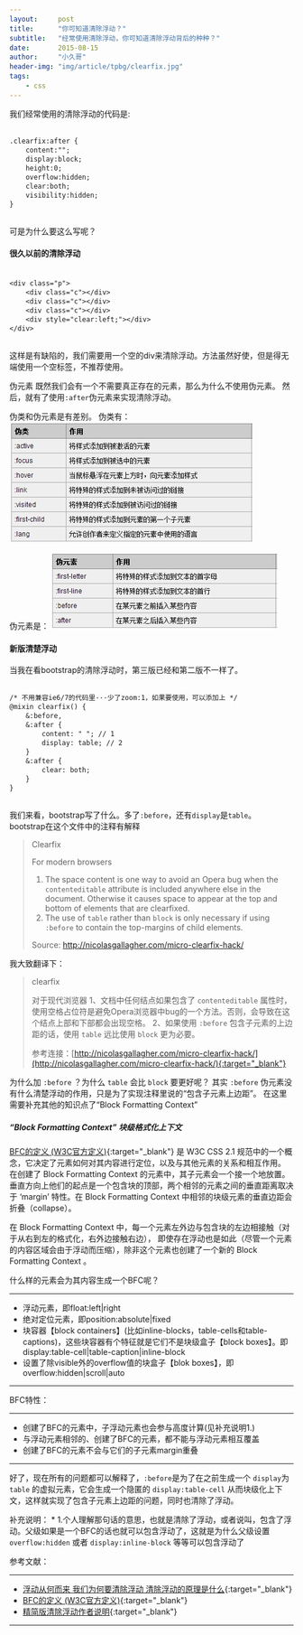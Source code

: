 ```yaml
---
layout:     post
title:      "你可知道清除浮动？"
subtitle:   "经常使用清除浮动，你可知道清除浮动背后的种种？"
date:       2015-08-15
author:     "小久哥"
header-img: "img/article/tpbg/clearfix.jpg"
tags:
    - css
---
```


我们经常使用的清除浮动的代码是:
<pre>
	<code>
.clearfix:after { 
	content:"";
	display:block;
	height:0;
	overflow:hidden;
	clear:both;
	visibility:hidden;
}
	</code>
</pre>
可是为什么要这么写呢？

#### 很久以前的清除浮动
<pre>
	<code>
&lt;div class="p"&gt;
	&lt;div class="c"&gt;&lt;/div&gt;
	&lt;div class="c"&gt;&lt;/div&gt;
	&lt;div class="c"&gt;&lt;/div&gt;
	&lt;div style="clear:left;"&gt;&lt;/div&gt;
&lt;/div&gt;
	</code>
</pre>

这样是有缺陷的，我们需要用一个空的div来清除浮动。方法虽然好使，但是得无端使用一个空标签，不推荐使用。

伪元素
既然我们会有一个不需要真正存在的元素，那么为什么不使用伪元素。
然后，就有了使用`:after`伪元素来实现清除浮动。

伪类和伪元素是有差别。
伪类有：
![img](/img/article/insert/20150815/weilei.jpg)

伪元素是：
![img](/img/article/insert/20150815/weiyuansu.jpg)

#### 新版清楚浮动
当我在看bootstrap的清除浮动时，第三版已经和第二版不一样了。
<pre>
	<code>
/* 不用兼容ie6/7的代码里···少了zoom:1，如果要使用，可以添加上 */
@mixin clearfix() {
	&:before,
	&:after {
		content: " "; // 1
		display: table; // 2
	}
	&:after {
		clear: both;
	}
}
	</code>
</pre>
我们来看，bootstrap写了什么。多了`:before`，还有`display`是`table`。
bootstrap在这个文件中的注释有解释

> Clearfix
>
> For modern browsers
> 1. The space content is one way to avoid an Opera bug when the
>    `contenteditable` attribute is included anywhere else in the document.
>    Otherwise it causes space to appear at the top and bottom of elements
>    that are clearfixed.
> 2. The use of `table` rather than `block` is only necessary if using
>    `:before` to contain the top-margins of child elements.
>
> Source: http://nicolasgallagher.com/micro-clearfix-hack/

我大致翻译下：

> clearfix
>
> 对于现代浏览器
> 1、文档中任何结点如果包含了 `contenteditable` 属性时，使用空格占位符是避免Opera浏览器中bug的一个方法。否则，会导致在这个结点上部和下部都会出现空格。
> 2、如果使用 `:before` 包含子元素的上边距的话，使用 `table` 远比使用 `block` 更为必要。
>
> 参考连接：[http://nicolasgallagher.com/micro-clearfix-hack/](http://nicolasgallagher.com/micro-clearfix-hack/){:target="_blank"}

为什么加 `:before` ？为什么 `table` 会比 `block` 要更好呢？
其实 `:before` 伪元素没有什么清楚浮动的作用，只是为了实现注释里说的“包含子元素上边距”。
在这里需要补充其他的知识点了“Block Formatting Context”

##### “Block Formatting Context” 块级格式化上下文

[BFC的定义 (W3C官方定义)](http://www.w3.org/TR/CSS21/visuren.html#block-formatting){:target="_blank"}
是 W3C CSS 2.1 规范中的一个概念，它决定了元素如何对其内容进行定位，以及与其他元素的关系和相互作用。
在创建了 Block Formatting Context 的元素中，其子元素会一个接一个地放置。垂直方向上他们的起点是一个包含块的顶部，两个相邻的元素之间的垂直距离取决于 ‘margin’ 特性。在 Block Formatting Context 中相邻的块级元素的垂直边距会折叠（collapse）。

在 Block Formatting Context 中，每一个元素左外边与包含块的左边相接触（对于从右到左的格式化，右外边接触右边）， 即使存在浮动也是如此（尽管一个元素的内容区域会由于浮动而压缩），除非这个元素也创建了一个新的 Block Formatting Context 。

什么样的元素会为其内容生成一个BFC呢？

***

* 浮动元素，即float:left|right
* 绝对定位元素，即position:absolute|fixed
* 块容器【block containers】(比如inline-blocks，table-cells和table-captions)，这些块容器有个特征就是它们不是块级盒子【block boxes】。即display:table-cell|table-caption|inline-block
* 设置了除visible外的overflow值的块盒子【blok boxes】，即overflow:hidden|scroll|auto

***

BFC特性：
***
* 创建了BFC的元素中，子浮动元素也会参与高度计算(见补充说明1.)
* 与浮动元素相邻的、创建了BFC的元素，都不能与浮动元素相互覆盖
* 创建了BFC的元素不会与它们的子元素margin重叠
***

好了，现在所有的问题都可以解释了，`:before`是为了在之前生成一个 `display`为 `table` 的虚拟元素，它会生成一个隐匿的 `display:table-cell` 从而块级化上下文，这样就实现了包含子元素上边距的问题，同时也清除了浮动。

补充说明：
	* 1.个人理解那句话的意思，也就是清除了浮动，或者说叫，包含了浮动。父级如果是一个BFC的话也就可以包含浮动了，这就是为什么父级设置 `overflow:hidden` 或者 `display:inline-block` 等等可以包含浮动了

参考文献：
***
* [浮动从何而来 我们为何要清除浮动 清除浮动的原理是什么](http://www.jb51.net/css/67471.html){:target="_blank"}
* [BFC的定义 (W3C官方定义)](http://www.w3.org/TR/CSS21/visuren.html#block-formatting){:target="_blank"}
* [精简版清除浮动作者说明](http://nicolasgallagher.com/micro-clearfix-hack/){:target="_blank"}
****


